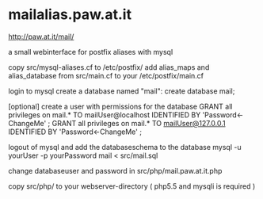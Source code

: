 mailalias.paw.at.it
===================

http://paw.at.it/mail/

a small webinterface for postfix aliases with mysql

copy src/mysql-aliases.cf to /etc/postfix/
add alias_maps and alias_database from src/main.cf to your /etc/postfix/main.cf

login to mysql
create a database named "mail":
create database mail;

[optional] create a user with permissions for the database
GRANT all privileges on mail.* TO mailUser@localhost IDENTIFIED BY 'Password<-ChangeMe' ;
GRANT all privileges on mail.* TO mailUser@127.0.0.1 IDENTIFIED BY 'Password<-ChangeMe' ;

logout of mysql and add the databaseschema to the database
mysql -u yourUser -p yourPassword mail < src/mail.sql


change databaseuser and password in src/php/mail.paw.at.it.php

copy src/php/ to your webserver-directory ( php5.5 and mysqli is required )
